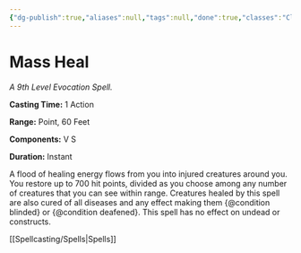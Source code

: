 ```yaml
---
{"dg-publish":true,"aliases":null,"tags":null,"done":true,"classes":"Cleric,","spellLevel":9,"school":"Evocation","source":"PHB","permalink":"/spells/mass-heal/","dgHomeLink":false,"dgPassFrontmatter":true}
---
```


# Mass Heal
*A 9th Level Evocation Spell.*

**Casting Time:** 1 Action

**Range:** Point, 60 Feet

**Components:** V S 

**Duration:** Instant

A flood of healing energy flows from you into injured creatures around you. You restore up to 700 hit points, divided as you choose among any number of creatures that you can see within range. Creatures healed by this spell are also cured of all diseases and any effect making them {@condition blinded} or {@condition deafened}. This spell has no effect on undead or constructs.

[[Spellcasting/Spells|Spells]]